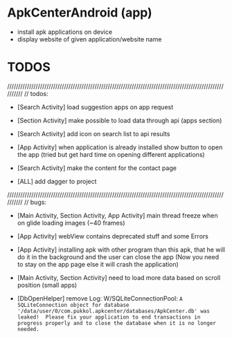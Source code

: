 # ApkCenterAndroid (app)
- install apk applications on device
- display website of given application/website name

# TODOS
//////////////////////////////////////////////////////////////////////////////////////////////////////////
// todos:
- [Search Activity]
    load suggestion apps on app request

- [Section Activity]
    make possible to load data through api (apps section)

- [Search Activity]
    add icon on search list to api results

- [App Activity]
    when application is already installed show button to open the app
    (tried but get hard time on opening different applications)

- [Search Activity]
    make the content for the contact page

- [ALL]
    add dagger to project

//////////////////////////////////////////////////////////////////////////////////////////////////////////
// bugs:

- [Main Activity, Section Activity, App Activity]
    main thread freeze when on glide loading images (~40 frames)

- [App Activity]
    webView contains deprecated stuff and some Errors

- [App Activity]
    installing apk with other program than this apk,
    that he will do it in the background and the user can close the app
    (Now you need to stay on the app page else it will crash the application)

- [Main Activity, Section Activity]
    need to load more data based on scroll position (small apps)

- [DbOpenHelper]
    remove Log: W/SQLiteConnectionPool:
        `A SQLiteConnection object for database '/data/user/0/com.pukkol.apkcenter/databases/ApkCenter.db' was leaked!  Please fix your application to end transactions in progress properly and to close the database when it is no longer needed.`

